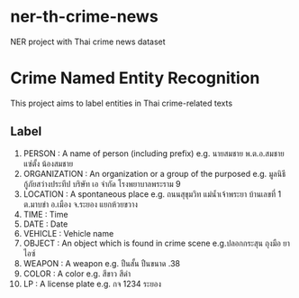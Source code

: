 # ner-th-crime-news
NER project with Thai crime news dataset 

# Crime Named Entity Recognition

This project aims to label entities in Thai crime-related texts

## Label
1. PERSON : A name of person (including prefix) e.g. นายสมชาย พ.ต.อ.สมชาย แซ่ตั้ง น้องสมชาย
2. ORGANIZATION : An organization or a group of the purposed e.g. มูลนิธีกู้ภัยสว่างประทีป บริษัท เอ จำกัด โรงพยาบาลพระราม 9
3. LOCATION : A spontaneous place e.g. ถนนสุขุมวิท แม่น้ำเจ้าพระยา บ้านเลขที่ 1 ต.มาบข่า อ.เมือง จ.ระยอง แยกห้วยขวาง
4. TIME : Time
5. DATE : Date
6. VEHICLE : Vehicle name
7. OBJECT : An object which is found in crime scene e.g.ปลอกกระสุน ถุงมือ ยาไอซ์ 
8. WEAPON : A weapon e.g. ปืนสั้น ปืนขนาด .38
9. COLOR : A color e.g. สีขาว สีดำ 
10. LP : A license plate e.g. กจ 1234 ระยอง
